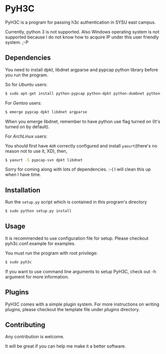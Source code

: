 PyH3C
=====

PyH3C is a program for passing h3c authentication in SYSU east campus.

Currently, python 3 is not supported. Also Windows operating system is not supported because I do not know how to acquire IP under this user friendly system. ;-P

Dependencies
------------

You need to install dpkt, libdnet argparse and pypcap python library before you run the program.

So for *Ubuntu* users:

```bash
$ sudo apt-get install python-pypcap python-dpkt python-dumbnet python-argparse
```

For *Gentoo* users:

```bash
$ emerge pypcap dpkt libdnet argparse
```

When you emerge libdnet, remember to have python use flag turned on (It's turned on by default).

For *ArchLinux* users: 

You should first have `AUR` correctly configured and install `yaourt`(there's no reason not to use it, XD), then,

```bash
$ yaourt -S pypcap-svn dpkt libdnet
```

Sorry for coming along with lots of dependencies. :-( I will clean this up when I have time.


Installation
------------

Run the `setup.py` script which is contained in this program's directory

```bash
$ sudo python setup.py install
```


Usage
-----

It is recommended to use configuration file for setup. Please checkout pyh3c.conf.example for examples.

You must run the program with root privilege:

```bash
$ sudo pyh3c
```

If you want to use command line arguments to setup PyH3C, check out -h argument for more information.


Plugins
-------

PyH3C comes with a simple plugin system. For more instructions on writing plugins, please checkout the template file under *plugins* directory.


Contributing
------------

Any contribution is welcome.

It will be great if you can help me make it a better software.


